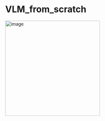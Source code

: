 # VLM_from_scratch


<img width="301" alt="image" src="https://github.com/user-attachments/assets/98dabff7-3fd0-4650-9546-1d47a0d20a8c" />

